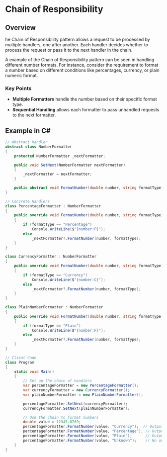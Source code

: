 # Chain of Responsibility

## Overview
he Chain of Responsibility pattern allows a request to be processed by multiple handlers, one after another. Each handler decides whether to process the request or pass it to the next handler in the chain.

A example of the Chain of Responsibility pattern can be seen in handling different number formats. For instance, consider the requirement to format a number based on different conditions like percentages, currency, or plain numeric format.

### Key Points
- **Multiple Formatters** handle the number based on their specific format type.
- **Sequential Handling** allows each formatter to pass unhandled requests to the next formatter.

## Example in C#

```csharp
// Abstract Handler
abstract class NumberFormatter
{
    protected NumberFormatter _nextFormatter;

    public void SetNext(NumberFormatter nextFormatter)
    {
        _nextFormatter = nextFormatter;
    }

    public abstract void FormatNumber(double number, string formatType);
}

// Concrete Handlers
class PercentageFormatter : NumberFormatter
{
    public override void FormatNumber(double number, string formatType)
    {
        if (formatType == "Percentage")
            Console.WriteLine($"{number:P}");
        else
            _nextFormatter?.FormatNumber(number, formatType);
    }
}

class CurrencyFormatter : NumberFormatter
{
    public override void FormatNumber(double number, string formatType)
    {
        if (formatType == "Currency")
            Console.WriteLine($"{number:C}");
        else
            _nextFormatter?.FormatNumber(number, formatType);
    }
}

class PlainNumberFormatter : NumberFormatter
{
    public override void FormatNumber(double number, string formatType)
    {
        if (formatType == "Plain")
            Console.WriteLine($"{number:F}");
        else
            _nextFormatter?.FormatNumber(number, formatType);
    }
}

// Client Code
class Program
{
    static void Main()
    {
        // Set up the chain of handlers
        var percentageFormatter = new PercentageFormatter();
        var currencyFormatter = new CurrencyFormatter();
        var plainNumberFormatter = new PlainNumberFormatter();

        percentageFormatter.SetNext(currencyFormatter);
        currencyFormatter.SetNext(plainNumberFormatter);

        // Use the chain to format numbers
        double value = 12345.6789;
        percentageFormatter.FormatNumber(value, "Currency");  // Output: $12,345.68
        percentageFormatter.FormatNumber(value, "Percentage"); // Output: 1,234,567.89%
        percentageFormatter.FormatNumber(value, "Plain");      // Output: 12345.68
        percentageFormatter.FormatNumber(value, "Unknown");    // No output, as no handler could process the request
    }
}
